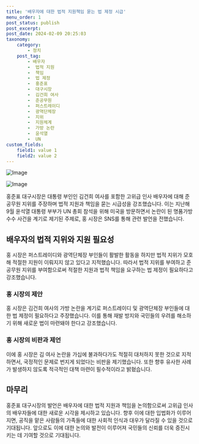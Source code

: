 ```yaml
---
title: '배우자에 대한 법적 지원책임 묻는 법 제정 시급'
menu_order: 1
post_status: publish
post_excerpt: 
post_date: 2024-02-09 20:25:03
taxonomy:
    category:
        - 정치
    post_tag:
        - 배우자
        -  법적 지원
        -  책임
        -  법 제정
        -  홍준표
        -  대구시장
        -  김건희 여사
        -  준공무원
        -  퍼스트레이디
        -  광역단체장
        -  지위
        -  지원체계
        -  가방 논란
        -  윤석열
        -  UN
custom_fields:
    field1: value 1
    field2: value 2
---
```


![Image](https://imgnews.pstatic.net/image/661/2024/02/09/0000037017_001_20240209143501661.jpeg?type=w647)

![Image](https://imgnews.pstatic.net/image/661/2024/02/09/0000037017_002_20240209143501712.jpg?type=w647)

홍준표 대구시장은 대통령 부인인 김건희 여사를 포함한 고위급 인사 배우자에 대해 준공무원 지위를 주장하며 법적 지원과 책임을 묻는 시급성을 강조했습니다. 이는 지난해 9월 윤석열 대통령 부부가 UN 총회 참석을 위해 미국을 방문하면서 논란이 된 명품가방 수수 사건을 계기로 제기된 주제로, 홍 시장은 SNS를 통해 관련 발언을 전했습니다.
## 배우자의 법적 지위와 지원 필요성
홍 시장은 퍼스트레이디와 광역단체장 부인들이 활발한 활동을 하지만 법적 지위가 모호해 적절한 지원이 이뤄지지 않고 있다고 지적했습니다. 따라서 법적 지위를 부여하고 준공무원 지위를 부여함으로써 적절한 지원과 법적 책임을 요구하는 법 제정이 필요하다고 강조했습니다.
### 홍 시장의 제안
홍 시장은 김건희 여사의 가방 논란을 계기로 퍼스트레이디 및 광역단체장 부인들에 대한 법 제정이 필요하다고 주장했습니다. 이를 통해 재발 방지와 국민들의 우려를 해소하기 위해 새로운 법이 마련돼야 한다고 강조했습니다.
### 홍 시장의 비판과 제언
이에 홍 시장은 김 여사 논란을 가십에 불과하다가도 적절히 대처하지 못한 것으로 지적하면서, 국정적인 문제로 번지게 되었다는 비판을 제기했습니다. 또한 향후 유사한 사례가 발생하지 않도록 적극적인 대책 마련이 필수적이라고 밝혔습니다.
## 마무리
홍준표 대구시장의 발언은 배우자에 대한 법적 지원과 책임을 논의함으로써 고위급 인사의 배우자들에 대한 새로운 시각을 제시하고 있습니다. 향후 이에 대한 입법화가 이루어지면, 공직을 맡은 사람들의 가족들에 대한 사회적 인식과 대우가 달라질 수 있을 것으로 기대됩니다. 앞으로도 이에 대한 논의와 발전이 이루어져 국민들의 신뢰를 더욱 증진시키는 데 기여할 것으로 기대됩니다.
